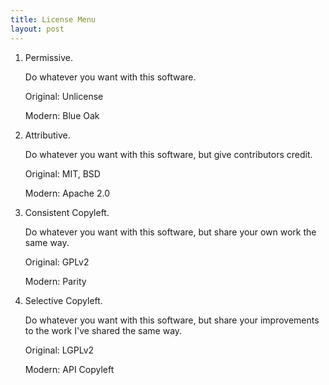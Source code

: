 ```yaml
---
title: License Menu
layout: post
---
```


1.  Permissive.

    Do whatever you want with this software.

    Original: Unlicense

    Modern: Blue Oak

2.  Attributive.

    Do whatever you want with this software, but give contributors credit.

    Original: MIT, BSD

    Modern: Apache 2.0

3.  Consistent Copyleft.

    Do whatever you want with this software, but share your own work the same way.

    Original: GPLv2

    Modern: Parity

4.  Selective Copyleft.

    Do whatever you want with this software, but share your improvements to the work I've shared the same way.

    Original: LGPLv2

    Modern: API Copyleft
